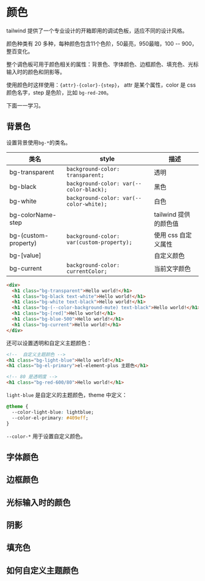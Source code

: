 # 颜色

tailwind 提供了一个专业设计的开箱即用的调试色板，适应不同的设计风格。

颜色种类有 20 多种，每种颜色包含11个色阶，50最亮，950最暗，100 -- 900，整百变化。

整个调色板可用于颜色相关的属性：背景色、字体颜色、边框颜色、填充色、光标输入时的颜色和阴影等。

使用颜色时这样使用：`{attr}-{color}-{step}`， attr 是某个属性，color 是 css 颜色名字，step 是色阶，比如 `bg-red-200`。

下面一一学习。

## 背景色

设置背景使用`bg-*`的类名。

| 类名                 | style                                     | 描述                  |
| -------------------- | ----------------------------------------- | --------------------- |
| bg-transparent       | `background-color: transparent;`          | 透明                  |
| bg-black             | `background-color: var(--color-black);`   | 黑色                  |
| bg-white             | `background-color: var(--color-white);`   | 白色                  |
| bg-colorName-step    |                                           | tailwind 提供的颜色值 |
| bg-(custom-property) | `background-color: var(custom-property);` | 使用 css 自定义属性   |
| bg-[value]           |                                           | 自定义颜色            |
| bg-current           | `background-color: currentColor;`         | 当前文字颜色          |

```html
<div>
  <h1 class="bg-transparent">Hello world!</h1>
  <h1 class="bg-black text-white">Hello world!</h1>
  <h1 class="bg-white text-black">Hello world!</h1>
  <h1 class="bg-(--color-background-mute) text-black">Hello world!</h1>
  <h1 class="bg-[red]">Hello world!</h1>
  <h1 class="bg-blue-500">Hello world!</h1>
  <h1 class="bg-current">Hello world!</h1>
</div>
```

还可以设置透明和自定义主题颜色：

```html
<!--  自定义主题颜色 -->
<h1 class="bg-light-blue">Hello world!</h1>
<h1 class="bg-el-primary">el-element-plus 主题色</h1>

<!-- 80 是透明度 -->
<h1 class="bg-red-600/80">Hello world!</h1>
```

`light-blue` 是自定义的主题颜色，theme 中定义：

```css
@theme {
  --color-light-blue: lightblue;
  --color-el-primary: #409eff;
}
```

`--color-*` 用于设置自定义颜色。

## 字体颜色

## 边框颜色

## 光标输入时的颜色

## 阴影

## 填充色

## 如何自定义主题颜色

<!-- TODO -->
